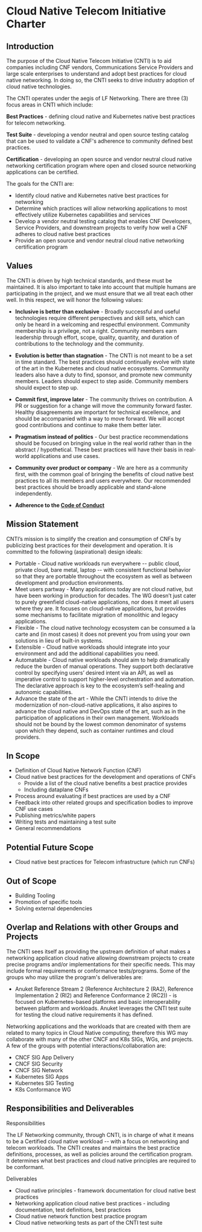 # Cloud Native Telecom Initiative Charter

## Introduction

The purpose of the Cloud Native Telecom Initiative (CNTI) is to aid companies including CNF vendors, Communications Service Providers and large scale enterprises to understand and adopt best practices for cloud native networking.  In doing so, the CNTI seeks to drive industry adoption of cloud native technologies.

The CNTI operates under the aegis of LF Networking. There are three (3) focus areas in CNTI which include:

**Best Practices** - defining cloud native and Kubernetes native best practices for telecom networking.

**Test Suite** - developing a vendor neutral and open source testing catalog that can be used to validate a CNF's adherence to community defined best practices. 

**Certification** -  developing an open source and vendor neutral cloud native networking certification program where open and closed source networking applications can be certified. 

The goals for the CNTI are:

- Identify cloud native and Kubernetes native best practices for networking 
- Determine which practices will allow networking applications to most effectively utilize Kubernetes capabilities and services
- Develop a vendor neutral testing catalog that enables CNF Developers, Service Providers, and downstream projects to verify how well a CNF adheres to cloud native best practices
- Provide an open source and vendor neutral cloud native networking certification program

## Values

The CNTI is driven by high technical standards, and these must be maintained. It is also important to take into account that multiple humans are participating in the project, and we must ensure that we all treat each other well. In this respect, we will honor the following values:

- **Inclusive is better than exclusive** -
Broadly successful and useful technologies require different perspectives and skill sets, which can only be heard in a welcoming and respectful environment. Community membership is a privilege, not a right. Community members earn leadership through effort, scope, quality, quantity, and duration of contributions to the technology and the community.

- **Evolution is better than stagnation** -
The CNTI is not meant to be a set in time standard. The best practices should continually evolve with state of the art in the Kubernetes and cloud native ecosystems. Community leaders also have a duty to find, sponsor, and promote new community members. Leaders should expect to step aside. Community members should expect to step up.

- **Commit first, improve later** -
The community thrives on contribution. A PR or suggestion for a change will move the community forward faster. Healthy disagreements are important for technical excellence, and should be accompanied with a way to move forward. We will accept good contributions and continue to make them better later.

- **Pragmatism instead of politics** -
Our best practice recommendations should be focused on bringing value in the real world rather than in the abstract / hypothetical. These best practices will have their basis in real-world applications and use cases.

- **Community over product or company** -
We are here as a community first, with the common goal of bringing the benefits of cloud native best practices to all its members and users everywhere. Our recommended best practices should be broadly applicable and stand-alone independently.

- **Adherence to the [Code of Conduct](code-of-conduct.md)**

## Mission Statement

CNTI’s mission is to simplify the creation and consumption of CNFs by publicizing best practices for their development and operation. It is committed to the following (aspirational) design ideals:

- Portable - Cloud native workloads run everywhere -- public cloud, private cloud, bare metal, laptop -- with consistent functional behavior so that they are portable throughout the ecosystem as well as between development and production environments.
- Meet users partway - Many applications today are not cloud native, but have been working in production for decades. The WG doesn’t just cater to purely greenfield cloud-native applications, nor does it meet all users where they are. It focuses on cloud-native applications, but provides some mechanisms to facilitate migration of monolithic and legacy applications.
- Flexible - The cloud native technology ecosystem can be consumed a la carte and (in most cases) it does not prevent you from using your own solutions in lieu of built-in systems.
- Extensible - Cloud native workloads should integrate into your environment and add the additional capabilities you need.
- Automatable -  Cloud native workloads should aim to help dramatically reduce the burden of manual operations. They support both declarative control by specifying users’ desired intent via an API, as well as imperative control to support higher-level orchestration and automation. The declarative approach is key to the ecosystem’s self-healing and autonomic capabilities.
- Advance the state of the art - While the CNTI intends to drive the modernization of non-cloud-native applications, it also aspires to advance the cloud native and DevOps state of the art, such as in the participation of applications in their own management. Workloads should not be bound by the lowest common denominator of systems upon which they depend, such as container runtimes and cloud providers.

## In Scope

- Definition of Cloud Native Network Function (CNF)
- Cloud native best practices for the development and operations of CNFs
  - Provide a list of the cloud native benefits a best practice provides
  - Including dataplane CNFs
- Process around evaluating if best practices are used by a CNF
- Feedback into other related groups and specification bodies to improve CNF use cases 
- Publishing metrics/white papers
- Writing tests and maintaining a test suite
- General recommendations

## Potential Future Scope

- Cloud native best practices for Telecom infrastructure (which run CNFs)

## Out of Scope

- Building Tooling
- Promotion of specific tools
- Solving external dependencies

## Overlap and Relations with other Groups and Projects

The CNTI sees itself as providing the upstream definition of what makes a networking application cloud native allowing downstream projects to create precise programs and/or implementations for their specific needs. This may include formal requirements or conformance tests/programs. Some of the groups who may utilize the program's deliverables are:

- Anuket Reference Stream 2 (Reference Architecture 2 (RA2), Reference Implementation 2 (RI2) and Reference Conformance 2 (RC2)) - is focused on Kubernetes-based platforms and basic interoperability between platform and workloads. Anuket leverages the CNTI test suite for testing the cloud native requirements it has defined.


Networking applications and the workloads that are created with them are related to many topics in Cloud Native computing; therefore this WG may collaborate with many of the other CNCF and K8s SIGs, WGs, and projects. A few of the groups with potential interactions/collaboration are:

- CNCF SIG App Delivery
- CNCF SIG Security
- CNCF SIG Network
- Kubernetes SIG Apps
- Kubernetes SIG Testing
- K8s Conformance WG

## Responsibilities and Deliverables

Responsibilities

The LF Networking community, through CNTI, is in charge of what it means to be a Certified cloud native workload -- with a focus on networking and telecom workloads.
The CNTI creates and maintains the best practice definitions, processes, as well as policies around the certification program. It determines what best practices and cloud native principles are required to be conformant.

Deliverables

- Cloud native principles - framework documentation for cloud native best practices
- Networking application cloud native best practices - including documentation, test definitions, best practices
- Cloud native network function best practice program
- Cloud native networking tests as part of the CNTI test suite
